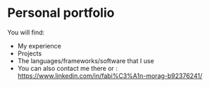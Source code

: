# Personal portfolio

You will find:

* My experience
* Projects
* The languages/frameworks/software that I use
* You can also contact me there or : https://www.linkedin.com/in/fabi%C3%A1n-morag-b92376241/